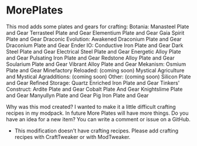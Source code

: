 # MorePlates
This mod adds some plates and gears for crafting:
Botania:
Manasteel Plate and Gear
Terrasteel Plate and Gear
Elementium Plate and Gear
Gaia Spirit Plate and Gear
Draconic Evolution:
Awakened Draconium Plate and Gear
Draconium Plate and Gear
Ender IO:
Conductive Iron Plate and Gear
Dark Steel Plate and Gear
Electrical Steel Plate and Gear
Energetic Alloy Plate and Gear
Pulsating Iron Plate and Gear
Redstone Alloy Plate and Gear
Soularium Plate and Gear
Vibrant Alloy Plate and Gear
Mekanism:
Osmium Plate and Gear
Minefactory Reloaded: (coming soon)
Mystical Agriculture and Mystical Agradditions: (coming soon)
Other: (coming soon)
Silicon Plate and Gear
Refined Storage:
Quartz Enriched Iron Plate and Gear
Tinkers' Construct:
Ardite Plate and Gear
Cobalt Plate And Gear
Knightslime Plate and Gear
Manyullyn Plate and Gear
Pig Iron Plate and Gear

Why was this mod created? I wanted to make it a little difficult crafting recipes in my modpack. In future More Plates will have more things.
Do you have an idea for a new item? You can write a comment or issue on a GitHub.
* This modification doesn't have crafting recipes. Please add crafting recipes with CraftTweaker or with ModTweaker.
